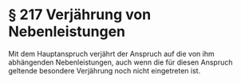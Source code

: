# § 217 Verjährung von Nebenleistungen
Mit dem Hauptanspruch verjährt der Anspruch auf die von ihm abhängenden Nebenleistungen, auch wenn die für diesen Anspruch geltende besondere Verjährung noch nicht eingetreten ist.